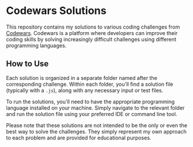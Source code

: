 # Codewars Solutions

This repository contains my solutions to various coding challenges from [Codewars](https://www.codewars.com/). Codewars is a platform where developers can improve their coding skills by solving increasingly difficult challenges using different programming languages.

## How to Use

Each solution is organized in a separate folder named after the corresponding challenge. Within each folder, you'll find a solution file (typically with a `.js`), along with any necessary input or test files.

To run the solutions, you'll need to have the appropriate programming language installed on your machine. Simply navigate to the relevant folder and run the solution file using your preferred IDE or command line tool.

Please note that these solutions are not intended to be the only or even the best way to solve the challenges. They simply represent my own approach to each problem and are provided for educational purposes.
